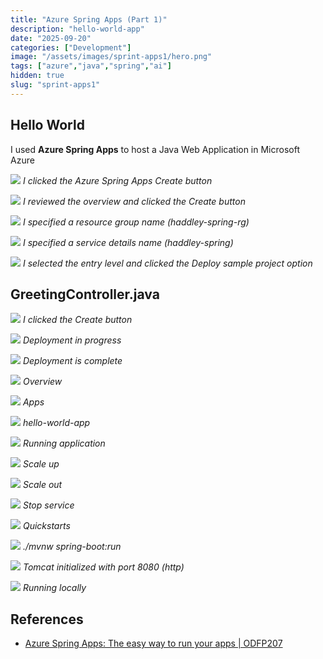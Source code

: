 ```yaml
---
title: "Azure Spring Apps (Part 1)"
description: "hello-world-app"
date: "2025-09-20"
categories: ["Development"]
image: "/assets/images/sprint-apps1/hero.png"
tags: ["azure","java","spring","ai"]
hidden: true
slug: "sprint-apps1"
---
```



## Hello World

I used **Azure Spring Apps** to host a Java Web Application in Microsoft Azure

![](/assets/images/sprint-apps1/screenshot-2023-10-24-at-11.56.47-am-2136x1150.png)
*I clicked the Azure Spring Apps Create button*

![](/assets/images/sprint-apps1/screenshot-2023-10-24-at-11.57.01-am-2136x1157.png)
*I reviewed the overview and clicked the Create button*

![](/assets/images/sprint-apps1/screenshot-2023-10-24-at-11.57.46-am-2136x1151.png)
*I specified a resource group name (haddley-spring-rg)*

![](/assets/images/sprint-apps1/screenshot-2023-10-24-at-11.58.33-am-2136x1151.png)
*I specified a service details name (haddley-spring)*

![](/assets/images/sprint-apps1/screenshot-2023-10-24-at-11.58.47-am-2136x1157.png)
*I selected the entry level and clicked the Deploy sample project option*


## GreetingController.java

![](/assets/images/sprint-apps1/screenshot-2023-10-24-at-11.59.18-am-2136x1151.png)
*I clicked the Create button*

![](/assets/images/sprint-apps1/screenshot-2023-10-24-at-11.59.39-am-2136x1154.png)
*Deployment in progress*

![](/assets/images/sprint-apps1/screenshot-2023-10-24-at-12.51.39-pm-2136x1156.png)
*Deployment is complete*

![](/assets/images/sprint-apps1/screenshot-2023-10-24-at-12.52.00-pm-2136x1153.png)
*Overview*

![](/assets/images/sprint-apps1/screenshot-2023-10-24-at-12.52.19-pm-2136x1154.png)
*Apps*

![](/assets/images/sprint-apps1/screenshot-2023-10-24-at-12.52.34-pm-2136x1157.png)
*hello-world-app*

![](/assets/images/sprint-apps1/screenshot-2023-10-24-at-12.52.48-pm-2136x1229.png)
*Running application*

![](/assets/images/sprint-apps1/screenshot-2023-10-24-at-12.54.11-pm-2136x1113.png)
*Scale up*

![](/assets/images/sprint-apps1/screenshot-2023-10-24-at-12.54.34-pm-2136x1113.png)
*Scale out*

![](/assets/images/sprint-apps1/screenshot-2023-10-24-at-12.55.39-pm-2136x1113.png)
*Stop service*

![](/assets/images/sprint-apps1/screenshot-2023-10-24-at-12.56.25-pm-2136x1116.png)
*Quickstarts*

![](/assets/images/sprint-apps1/screenshot-2023-10-24-at-2.50.38-pm-2136x968.png)
*./mvnw spring-boot:run*

![](/assets/images/sprint-apps1/screenshot-2023-10-24-at-2.49.29-pm-2136x1245.png)
*Tomcat initialized with port 8080 (http)*

![](/assets/images/sprint-apps1/screenshot-2023-10-24-at-2.49.57-pm-2136x268.png)
*Running locally*
## References

- [Azure Spring Apps: The easy way to run your apps | ODFP207](https://www.youtube.com/watch?v=64AWFTbDwHg)

